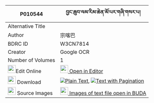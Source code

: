 |P010544|བྱང་ཆུབ་ལམ་རིམ་ཆེན་མོ་པར་གཞི་གསར་པ། 
| --- | --- 
|Alternative Title |
|Author| 宗喀巴
|BDRC ID | W3CN7814
|Creator | Google OCR
|Number of Volumes| 1
|<img width="25" src="https://img.icons8.com/color/25/000000/edit-property.png">Edit Online| [<img width="25" src="https://avatars.githubusercontent.com/u/45091458?s=200&v=4"> Open in Editor](http://editor.openpecha.org/P010544)
|<img width="25" src="https://img.icons8.com/fluent/48/000000/download-2.png"/>  Download | [![](https://img.icons8.com/color/20/000000/txt.png)Plain Text](https://github.com/Openpecha/P010544/releases/download/v1/changchub_lamrim_chen_mopa_ra__plain_P010544.zip), [![](https://img.icons8.com/color/20/000000/txt.png)Text with Pagination](https://github.com/Openpecha/P010544/releases/download/v1/changchub_lamrim_chen_mopa_ra__pages_P010544.zip)
|<img width="25" src="https://img.icons8.com/plasticine/100/000000/pictures-folder.png"/>  Source Images | [<img width="25" src="https://library.bdrc.io/icons/BUDA-small.svg"> Images of text file open in BUDA](https://library.bdrc.io/show/bdr:W3CN7814)